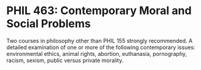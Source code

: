 # PHIL 463: Contemporary Moral and Social Problems

Two courses in philosophy other than PHIL 155 strongly recommended. A detailed examination of one or more of the following contemporary issues: environmental ethics, animal rights, abortion, euthanasia, pornography, racism, sexism, public versus private morality.